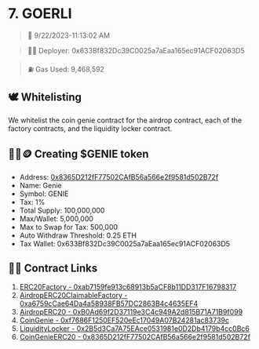 # 7. GOERLI
<blockquote>📅 9/22/2023-11:13:02 AM</blockquote>

<blockquote>🧞‍♂️ Deployer: 0x633Bf832Dc39C0025a7aEaa165ec91ACF02063D5</blockquote>

<blockquote>⛽️ Gas Used: 9,468,592</blockquote>

## 🕊️ Whitelisting
We whitelist the coin genie contract for the airdrop contract, each of the factory contracts, and the liquidity locker contract.
## 🧞‍♂️🪙 Creating $GENIE token
- Address: [0x8365D212fF77502CAfB56a566e2f9581d502B72f](https://goerli.etherscan.io/token/0x8365D212fF77502CAfB56a566e2f9581d502B72f)
- Name: Genie
- Symbol: GENIE
- Tax: 1%
- Total Supply: 100,000,000
- Max/Wallet: 5,000,000
- Max to Swap for Tax: 500,000
- Auto Withdraw Threshold: 0.25 ETH
- Tax Wallet: 0x633Bf832Dc39C0025a7aEaa165ec91ACF02063D5
## 👷‍♂️ Contract Links
1. [ERC20Factory - 0xab7159fe913c68913b5aCF8b11DD317F16798317](https://goerli.etherscan.io/address/0xab7159fe913c68913b5aCF8b11DD317F16798317)
2. [AirdropERC20ClaimableFactory - 0xa6759cCae64Da4a58938FB57DC2863B4c4635EF4](https://goerli.etherscan.io/address/0xa6759cCae64Da4a58938FB57DC2863B4c4635EF4)
3. [AirdropERC20 - 0xB0Ad69f2D37119e3C4c949A2d815B71A71B9f099](https://goerli.etherscan.io/address/0xB0Ad69f2D37119e3C4c949A2d815B71A71B9f099)
4. [CoinGenie - 0xf7686F1250EF520eEc17049A07B24281ac83739c](https://goerli.etherscan.io/address/0xf7686F1250EF520eEc17049A07B24281ac83739c)
5. [LiquidityLocker - 0x2B5d3Ca7A75EAce0531981e0D2Db4179b4cc0Bc6](https://goerli.etherscan.io/address/0x2B5d3Ca7A75EAce0531981e0D2Db4179b4cc0Bc6)
6. [CoinGenieERC20 - 0x8365D212fF77502CAfB56a566e2f9581d502B72f](https://goerli.etherscan.io/address/0x8365D212fF77502CAfB56a566e2f9581d502B72f)
